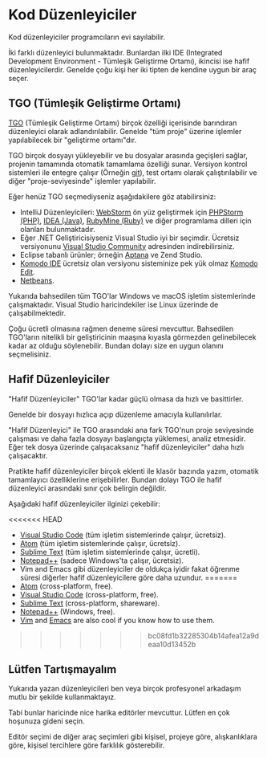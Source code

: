 # Kod Düzenleyiciler

Kod düzenleyiciler programcıların evi sayılabilir.

İki farklı düzenleyici bulunmaktadır. Bunlardan ilki IDE (Integrated Development Environment - Tümleşik Geliştirme Ortamı), ikincisi ise hafif düzenleyicilerdir. Genelde çoğu kişi her iki tipten de kendine uygun bir araç seçer.

## TGO (Tümleşik Geliştirme Ortamı)

[TGO](https://tr.wikipedia.org/wiki/T%C3%BCmle%C5%9Fik_geli%C5%9Ftirme_ortam%C4%B1) (Tümleşik Geliştirme Ortamı) birçok özelliği içerisinde barındıran düzenleyici olarak adlandırılabilir. Genelde "tüm proje" üzerine işlemler yapılabilecek bir "geliştirme ortamı"dır.

TGO birçok dosyayı yükleyebilir ve bu dosyalar arasında geçişleri sağlar, projenin tamamında otomatik tamamlama özelliği sunar. Versiyon kontrol sistemleri ile entegre çalışır (Örneğin [git](https://git-scm.com/)), test ortamı olarak çalıştırılabilir ve diğer "proje-seviyesinde" işlemler yapılabilir.

Eğer henüz TGO seçmediyseniz aşağıdakilere göz atabilirsiniz:

- IntelliJ Düzenleyicileri: [WebStorm](http://www.jetbrains.com/webstorm/) ön yüz geliştirmek için [PHPStorm (PHP)](http://www.jetbrains.com/phpstorm/), [IDEA (Java)](http://www.jetbrains.com/idea/), [RubyMine (Ruby)](http://www.jetbrains.com/ruby/) ve diğer programlama dilleri için olanları bulunmaktadır.
- Eğer .NET Geliştiricisiyseniz Visual Studio iyi bir seçimdir. Ücretsiz versiyonunu [Visual Studio Community](https://www.visualstudio.com/vs/community/) adresinden indirebilirsiniz.
- Eclipse tabanlı ürünler; örneğin [Aptana](http://www.aptana.com/) ve Zend Studio.
- [Komodo IDE](http://www.activestate.com/komodo-ide) ücretsiz olan versiyonu sisteminize pek yük olmaz [Komodo Edit](http://www.activestate.com/komodo-edit).
- [Netbeans](http://netbeans.org/).

Yukarıda bahsedilen tüm TGO'lar Windows ve macOS işletim sistemlerinde çalışmaktadır. Visual Studio haricindekiler ise Linux üzerinde de çalışabilmektedir.

Çoğu ücretli olmasına rağmen deneme süresi mevcuttur. Bahsedilen TGO'ların nitelikli bir geliştiricinin maaşına kıyasla görmezden gelinebilecek kadar az olduğu söylenebilir. Bundan dolayı size en uygun olanını seçmelisiniz.

## Hafif Düzenleyiciler

"Hafif Düzenleyiciler" TGO'lar kadar güçlü olmasa da hızlı ve basittirler.

Genelde bir dosyayı hızlıca açıp düzenleme amacıyla kullanılırlar.

"Hafif Düzenleyici" ile TGO arasındaki ana fark TGO'nun proje seviyesinde çalışması ve daha fazla dosyayı başlangıçta yüklemesi, analiz etmesidir. Eğer tek dosya üzerinde çalışacaksanız "hafif düzenleyiciler" daha hızlı çalışacaktır.

Pratikte hafif düzenleyiciler birçok eklenti ile klasör bazında yazım, otomatik tamamlayıcı özelliklerine erişebilirler. Bundan dolayı TGO ile hafif düzenleyici arasındaki sınır çok belirgin değildir.

Aşağıdaki hafif düzenleyiciler ilginizi çekebilir:

<<<<<<< HEAD
- [Visual Studio Code](https://code.visualstudio.com/) (tüm işletim sistemlerinde çalışır, ücretsiz).
- [Atom](https://atom.io/) (tüm işletim sistemlerinde çalışır, ücretsiz).
- [Sublime Text](http://www.sublimetext.com) (tüm işletim sistemlerinde çalışır, ücretli).
- [Notepad++](https://notepad-plus-plus.org/) (sadece Windows'ta çalışır, ücretsiz).
- Vim and Emacs gibi düzenleyiciler de oldukça iyidir fakat öğrenme süresi diğerler hafif düzenleyicilere göre daha uzundur.
=======
- [Atom](https://atom.io/) (cross-platform, free).
- [Visual Studio Code](https://code.visualstudio.com/) (cross-platform, free).
- [Sublime Text](http://www.sublimetext.com) (cross-platform, shareware).
- [Notepad++](https://notepad-plus-plus.org/) (Windows, free).
- [Vim](http://www.vim.org/) and [Emacs](https://www.gnu.org/software/emacs/) are also cool if you know how to use them.
>>>>>>> bc08fd1b32285304b14afea12a9deaa10d13452b

## Lütfen Tartışmayalım

Yukarıda yazan düzenleyicileri ben veya birçok profesyonel arkadaşım mutlu bir şekilde kullanmaktayız.

Tabi bunlar haricinde nice harika editörler mevcuttur. Lütfen en çok hoşunuza gideni seçin.

Editör seçimi de diğer araç seçimleri gibi kişisel, projeye göre, alışkanlıklara göre, kişisel tercihlere göre farklılık gösterebilir.
